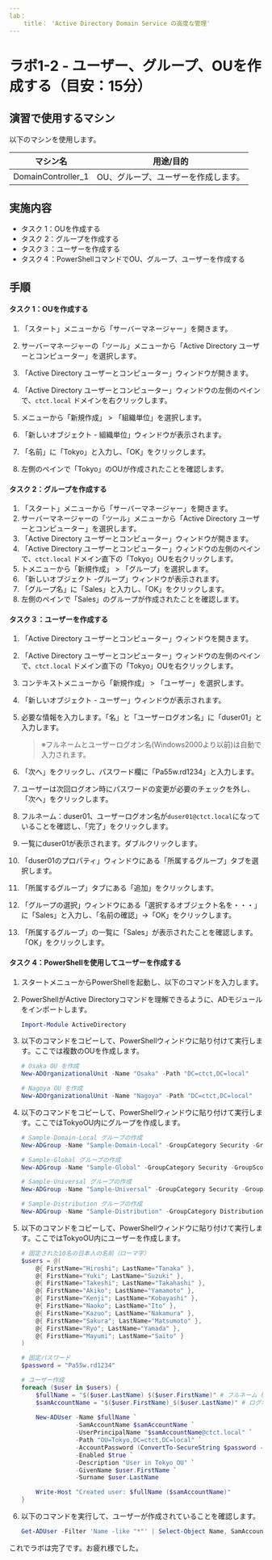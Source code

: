 ```yaml
---
lab：
    title： 'Active Directory Domain Service の高度な管理'
---
```


# ラボ1-2  - ユーザー、グループ、OUを作成する（目安：15分）

## 演習で使用するマシン

以下のマシンを使用します。

| マシン名           | 用途/目的                            |
| ------------------ | ------------------------------------ |
| DomainController_1 | OU、グループ、ユーザーを作成します。 |



## 実施内容

+ タスク 1：OUを作成する
+ タスク 2：グループを作成する
+ タスク３：ユーザーを作成する
+ タスク４：PowerShellコマンドでOU、グループ、ユーザーを作成する



## 手順

#### タスク 1：OUを作成する

1. 「スタート」メニューから「サーバーマネージャー」を開きます。

1. サーバーマネージャーの「ツール」メニューから「Active Directory ユーザーとコンピューター」を選択します。

1. 「Active Directory ユーザーとコンピューター」ウィンドウが開きます。

1. 「Active Directory ユーザーとコンピューター」ウィンドウの左側のペインで、`ctct.local` ドメインを右クリックします。

1. メニューから「新規作成」 > 「組織単位」を選択します。

1. 「新しいオブジェクト - 組織単位」ウィンドウが表示されます。

1. 「名前」に「Tokyo」と入力し、「OK」をクリックします。

1. 左側のペインで「Tokyo」のOUが作成されたことを確認します。

     

#### タスク 2：グループを作成する

1. 「スタート」メニューから「サーバーマネージャー」を開きます。
1. サーバーマネージャーの「ツール」メニューから「Active Directory ユーザーとコンピューター」を選択します。
1. 「Active Directory ユーザーとコンピューター」ウィンドウが開きます。
1. 「Active Directory ユーザーとコンピューター」ウィンドウの左側のペインで、`ctct.local` ドメイン直下の「Tokyo」OUを右クリックします。
1. トメニューから「新規作成」 > 「グループ」を選択します。
1. 「新しいオブジェクト -グループ」ウィンドウが表示されます。
1. 「グループ名」に「Sales」と入力し、「OK」をクリックします。
1. 左側のペインで「Sales」のグループが作成されたことを確認します。



#### タスク３：ユーザーを作成する

1. 「Active Directory ユーザーとコンピューター」ウィンドウを開きます。

1. 「Active Directory ユーザーとコンピューター」ウィンドウの左側のペインで、`ctct.local` ドメイン直下の「Tokyo」OUを右クリックします。

1. コンテキストメニューから「新規作成」 > 「ユーザー」を選択します。

1. 「新しいオブジェクト - ユーザー」ウィンドウが表示されます。

1. 必要な情報を入力します。「名」と「ユーザーログオン名」に「duser01」と入力します。

   > ※フルネームとユーザーログオン名(Windows2000より以前)は自動で入力されます。

1. 「次へ」をクリックし、パスワード欄に「Pa55w.rd1234」と入力します。

1. ユーザーは次回ログオン時にパスワードの変更が必要のチェックを外し、「次へ」をクリックします。

1. フルネーム：duser01、ユーザーログオン名が`duser01@ctct.local`になっていることを確認し、「完了」をクリックします。

1. 一覧にduser01が表示されます。ダブルクリックします。

1. 「duser01のプロパティ」ウィンドウにある「所属するグループ」タブを選択します。

1. 「所属するグループ」タブにある「追加」をクリックします。

1. 「グループの選択」ウィンドウにある「選択するオブジェクト名を・・・」に「Sales」と入力し、「名前の確認」→「OK」をクリックします。

1. 「所属するグループ」の一覧に「Sales」が表示されたことを確認します。「OK」をクリックします。

   

#### タスク 4：PowerShellを使用してユーザーを作成する

1. スタートメニューからPowerShellを起動し、以下のコマンドを入力します。

1. PowerShellがActive Directoryコマンドを理解できるように、ADモジュールをインポートします。

   ```powershell
   Import-Module ActiveDirectory
   ```

   

1. 以下のコマンドをコピーして、PowerShellウィンドウに貼り付けて実行します。ここでは複数のOUを作成します。

   ```powershell
   # Osaka OU を作成
   New-ADOrganizationalUnit -Name "Osaka" -Path "DC=ctct,DC=local"
   
   # Nagoya OU を作成
   New-ADOrganizationalUnit -Name "Nagoya" -Path "DC=ctct,DC=local"
   ```

   

1. 以下のコマンドをコピーして、PowerShellウィンドウに貼り付けて実行します。ここではTokyoOU内にグループを作成します。

   ```powershell
   # Sample-Domain-Local グループの作成
   New-ADGroup -Name "Sample-Domain-Local" -GroupCategory Security -GroupScope DomainLocal -Path "OU=Tokyo,DC=ctct,DC=local" -Description "Domain Local security group for Tokyo"
   
   # Sample-Global グループの作成
   New-ADGroup -Name "Sample-Global" -GroupCategory Security -GroupScope Global -Path "OU=Tokyo,DC=ctct,DC=local" -Description "Global security group for Tokyo"
   
   # Sample-Universal グループの作成
   New-ADGroup -Name "Sample-Universal" -GroupCategory Security -GroupScope Universal -Path "OU=Tokyo,DC=ctct,DC=local" -Description "Universal security group for Tokyo"
   
   # Sample-Distribution グループの作成
   New-ADGroup -Name "Sample-Distribution" -GroupCategory Distribution -GroupScope Universal -Path "OU=Tokyo,DC=ctct,DC=local" -Description "Distribution group for Tokyo"
   ```

1. 以下のコマンドをコピーして、PowerShellウィンドウに貼り付けて実行します。ここではTokyoOU内にユーザーを作成します。

   ```powershell
   # 固定された10名の日本人の名前（ローマ字）
   $users = @(
       @{ FirstName="Hiroshi"; LastName="Tanaka" },
       @{ FirstName="Yuki"; LastName="Suzuki" },
       @{ FirstName="Takeshi"; LastName="Takahashi" },
       @{ FirstName="Akiko"; LastName="Yamamoto" },
       @{ FirstName="Kenji"; LastName="Kobayashi" },
       @{ FirstName="Naoko"; LastName="Ito" },
       @{ FirstName="Kazuo"; LastName="Nakamura" },
       @{ FirstName="Sakura"; LastName="Matsumoto" },
       @{ FirstName="Ryo"; LastName="Yamada" },
       @{ FirstName="Mayumi"; LastName="Saito" }
   )
   
   # 固定パスワード
   $password = "Pa55w.rd1234"
   
   # ユーザー作成
   foreach ($user in $users) {
       $fullName = "$($user.LastName) $($user.FirstName)" # フルネーム (苗字 名前)
       $samAccountName = "$($user.FirstName)_$($user.LastName)" # ログオン名 (名前_苗字)
       
       New-ADUser -Name $fullName `
                  -SamAccountName $samAccountName `
                  -UserPrincipalName "$samAccountName@ctct.local" `
                  -Path "OU=Tokyo,DC=ctct,DC=local" `
                  -AccountPassword (ConvertTo-SecureString $password -AsPlainText -Force) `
                  -Enabled $true `
                  -Description "User in Tokyo OU" `
                  -GivenName $user.FirstName `
                  -Surname $user.LastName
   
       Write-Host "Created user: $fullName ($samAccountName)"
   }
   ```

1. 以下のコマンドを実行して、ユーザーが作成されていることを確認します。

   ```powershell
   Get-ADUser -Filter 'Name -like "*"' | Select-Object Name, SamAccountName, DistinguishedName
   ```



これでラボは完了です。お疲れ様でした。
